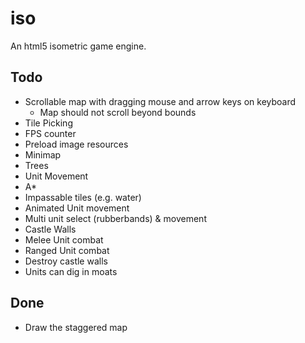iso
====

An html5 isometric game engine.

Todo
----
* Scrollable map with dragging mouse and arrow keys on keyboard
  * Map should not scroll beyond bounds
* Tile Picking
* FPS counter
* Preload image resources
* Minimap
* Trees
* Unit Movement
* A*
* Impassable tiles (e.g. water)
* Animated Unit movement
* Multi unit select (rubberbands) & movement
* Castle Walls
* Melee Unit combat
* Ranged Unit combat
* Destroy castle walls
* Units can dig in moats

Done
----
* Draw the staggered map